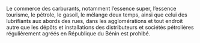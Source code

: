 Le commerce des carburants, notamment l’essence super, l’essence tourisme, le pétrole, le gasoil, le mélange deux temps, ainsi que celui des lubrifiants aux abords des rues, dans les agglomérations et tout endroit autre que les dépôts et installations des distributeurs et sociétés pétrolières régulièrement agréés en République du Bénin est prohibé.